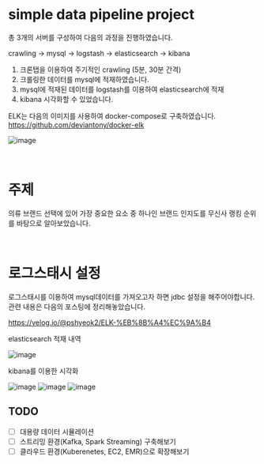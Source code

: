 # simple data pipeline project

총 3개의 서버를 구성하여 다음의 과정을 진행하였습니다.


crawling -> mysql -> logstash -> elasticsearch -> kibana

1. 크론탭을 이용하여 주기적인 crawling (5분, 30분 간격)
2. 크롤링한 데이터를 mysql에 적재하였습니다.
3. mysql에 적재된 데이터를 logstash를 이용하여 elasticsearch에 적재
4. kibana 시각화할 수 있었습니다.


ELK는 다음의 이미지를 사용하여 docker-compose로 구축하였습니다.
https://github.com/deviantony/docker-elk

![image](https://github.com/w00dy2/fashion_elasticsearch/assets/123388251/7671016d-6705-4e31-bdce-51d8b7ab4fbf)



<br>

# 주제

의류 브랜드 선택에 있어 가장 중요한 요소 중 하나인 브랜드 인지도를
무신사 랭킹 순위를 바탕으로 알아보았습니다.

<br>



# 로그스태시 설정

로그스태시를 이용하여 mysql데이터를 가져오고자 하면 jdbc 설정을 해주어야합니다.
관련 내용은 다음의 포스팅에 정리해놓았습니다.

https://velog.io/@pshyeok2/ELK-%EB%8B%A4%EC%9A%B4


elasticsearch 적재 내역

![image](https://github.com/w00dy2/fashion_elasticsearch/assets/123388251/97f1c0de-e0c8-4f12-b9f3-737ce41feb5d)

kibana를 이용한 시각화

![image](https://github.com/w00dy2/fashion_elasticsearch/assets/123388251/6318c105-b67a-491a-af95-5df9c1b4697d)
![image](https://github.com/w00dy2/fashion_elasticsearch/assets/123388251/507781fd-4c8b-4258-a2ed-7868b33c90ac)
![image](https://github.com/w00dy2/fashion_elasticsearch/assets/123388251/e8e4b6ac-dee6-4522-acd1-dce80e25b9c0)

## TODO

- [ ]  대용량 데이터 시뮬레이션
- [ ]  스트리밍 환경(Kafka, Spark Streaming) 구축해보기
- [ ]  클라우드 환경(Kuberenetes, EC2, EMR)으로 확장해보기
